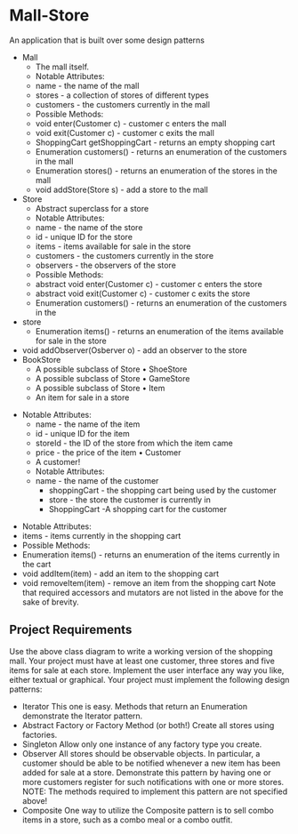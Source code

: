 # Mall-Store
An application that is built over some design patterns

- Mall
  - The mall itself.
  - Notable Attributes:
  - name - the name of the mall
  - stores - a collection of stores of different types
  - customers - the customers currently in the mall
  - Possible Methods:
  - void enter(Customer c) - customer c enters the mall
  - void exit(Customer c) - customer c exits the mall
  - ShoppingCart getShoppingCart - returns an empty shopping cart
  - Enumeration customers() - returns an enumeration of the customers in the mall
  - Enumeration stores() - returns an enumeration of the stores in the mall
  - void addStore(Store s) - add a store to the mall
- Store
  - Abstract superclass for a store
  * Notable Attributes:
  - name - the name of the store
  - id - unique ID for the store
  - items - items available for sale in the store
  - customers - the customers currently in the store
  - observers - the observers of the store
  * Possible Methods:
  - abstract void enter(Customer c) - customer c enters the store
  - abstract void exit(Customer c) - customer c exits the store
  - Enumeration customers() - returns an enumeration of the customers in the
- store
  - Enumeration items() - returns an enumeration of the items available for sale
in the store
 - void addObserver(Osberver o) - add an observer to the store
- BookStore
  - A possible subclass of Store
  • ShoeStore
  - A possible subclass of Store
  • GameStore
  - A possible subclass of Store
  • Item
  - An item for sale in a store
* Notable Attributes:
  - name - the name of the item
  - id - unique ID for the item
  - storeId - the ID of the store from which the item came
  - price - the price of the item
• Customer
  - A customer!
  * Notable Attributes:
  - name - the name of the customer
    - shoppingCart - the shopping cart being used by the customer
    - store - the store the customer is currently in
    - ShoppingCart
-A shopping cart for the customer
- Notable Attributes:
- items - items currently in the shopping cart
- Possible Methods:
- Enumeration items() - returns an enumeration of the items currently in the
cart
- void addItem(item) - add an item to the shopping cart
- void removeItem(item) - remove an item from the shopping cart
Note that required accessors and mutators are not listed in the above for the sake of brevity.

## Project	Requirements	
Use the above class diagram to write a working version of the shopping mall.
Your project must have at least one customer, three stores and five items for sale at each store.
Implement the user interface any way you like, either textual or graphical.
Your project must implement the following design patterns:
* Iterator
This one is easy. Methods that return an Enumeration demonstrate the Iterator pattern.
* Abstract Factory or Factory Method (or both!)
Create all stores using factories.
* Singleton
Allow only one instance of any factory type you create.
* Observer
All stores should be observable objects. In particular, a customer should be able to be notified
whenever a new item has been added for sale at a store. Demonstrate this pattern by having one or
more customers register for such notifications with one or more stores.
NOTE: The methods required to implement this pattern are not specified above!
* Composite
One way to utilize the Composite pattern is to sell combo items in a store, such as a combo meal or
a combo outfit. 
